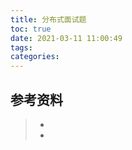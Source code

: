 ```yaml
---
title: 分布式面试题
toc: true
date: 2021-03-11 11:00:49
tags:
categories:
---
```






## 参考资料
> - []()
> - []()
